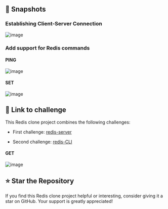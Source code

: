
## 📸 Snapshots

### **Establishing Client-Server Connection**

![image](https://github.com/Ramzi-Abidi/Redis-javascript/assets/69228547/ac1de431-18e0-4dce-8848-8edb9a0cf328)

### **Add support for Redis commands**

#### **PING**

![image](https://github.com/Ramzi-Abidi/Redis-javascript/assets/69228547/ab64c6d1-0d12-4298-b6db-e824fb69cd71)

#### **SET**

![image](https://github.com/Ramzi-Abidi/Redis-javascript/assets/69228547/3808f77a-d95f-4fbe-bb0a-1376e2195ffc)

## 🔗 Link to challenge 

This Redis clone project combines the following challenges:

- First challenge: [redis-server](https://codingchallenges.fyi/challenges/challenge-redis)

- Second challenge: [redis-CLI](https://codingchallenges.fyi/challenges/challenge-redis-cli)

#### **GET**

![image](https://github.com/Ramzi-Abidi/Redis-javascript/assets/69228547/091f26cc-b2e9-4eb4-86d5-79d0741dba46)

## ⭐️ Star the Repository

If you find this Redis clone project helpful or interesting, consider giving it a star on GitHub. Your support is greatly appreciated!

